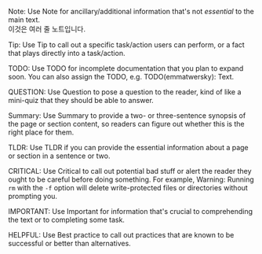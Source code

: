 Note: Use Note for ancillary/additional information that's not _essential_ to the main text.  
이것은 여러 줄 노트입니다.

Tip: Use Tip to call out a specific task/action users can perform, or a fact that plays directly into a task/action.  

TODO: Use TODO for incomplete documentation that you plan to expand soon. You can also assign the TODO, e.g. TODO(emmatwersky): Text.  

QUESTION: Use Question to pose a question to the reader, kind of like a mini-quiz that they should be able to answer.  

Summary: Use Summary to provide a two- or three-sentence synopsis of the page or section content, so readers can figure out whether this is the right place for them.  

TLDR: Use TLDR if you can provide the essential information about a page or section in a sentence or two.  

CRITICAL: Use Critical to call out potential bad stuff or alert the reader they ought to be careful before doing something. For example, Warning: Running `rm` with the `-f` option will delete write-protected files or directories without prompting you.  

IMPORTANT: Use Important for information that's crucial to comprehending the text or to completing some task.  

HELPFUL: Use Best practice to call out practices that are known to be successful or better than alternatives.  
